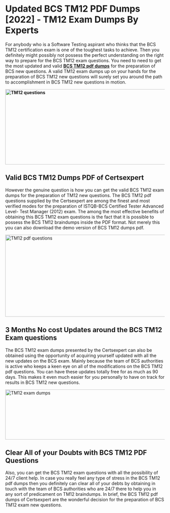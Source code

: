 <h1><strong>Updated BCS TM12 PDF Dumps [2022] - TM12 Exam Dumps By Experts&nbsp;</strong></h1>
<p><span style="font-weight: 400;">For anybody who is a Software Testing aspirant who thinks that the BCS TM12 certification exam is one of the toughest tasks to achieve. Then you definitely might possibly not possess the perfect understanding on the right way to prepare for the BCS TM12 exam questions. You need to need to get the most updated and valid <strong><a href="https://www.certsexpert.com/TM12-pdf-questions.html">BCS TM12 pdf dumps</a></strong> for the preparation of BCS new questions. A valid  TM12 exam dumps up on your hands for the preparation of BCS TM12 new questions will surely set you around the path to accomplishment in BCS TM12 new questions in motion.</span></p>
<p><span style="font-weight: 400;"><strong><img style="display: block; margin-left: auto; margin-right: auto;" src="https://i.ibb.co/QXh983F/73475278-2429792180625311-4586132736837681152-n.jpg" alt="TM12 questions" width="632" height="238" /></strong></span></p>
<h2><strong>Valid BCS TM12 Dumps PDF of Certsexpert</strong></h2>
<p><span style="font-weight: 400;">However the genuine question is how you can get the valid BCS TM12 exam dumps for the preparation of TM12 new questions. The BCS TM12 pdf questions supplied by the Certsexpert are among the finest and most verified modes for the preparation of ISTQB-BCS Certified Tester Advanced Level- Test Manager (2012) exam. The among the most effective benefits of obtaining this BCS TM12 exam questions is the fact that it is possible to possess the BCS TM12 braindumps inside the PDF format. Not merely this you can also download the demo version of BCS TM12 dumps pdf.</span></p>
<p><span style="font-weight: 400;"><img style="display: block; margin-left: auto; margin-right: auto;" src="https://i.ibb.co/Jd8hN2L/76714008-3182067705200142-8735104740007870464-n.jpg" alt="TM12 pdf questions" width="701" height="259" /></span></p>
<h2><strong>3 Months No cost Updates around the BCS TM12 Exam questions</strong></h2>
<p><span style="font-weight: 400;">The BCS TM12 exam dumps presented by the Certsexpert can also be obtained using the opportunity of acquiring yourself updated with all the new updates on the BCS exam. Mainly because the team of BCS authorities is active who keeps a keen eye on all of the modifications on the BCS TM12 pdf questions. You can have these updates totally free for as much as 90 days. This makes it even much easier for you personally to have on track for results in BCS TM12 new questions.</span></p>
<p><span style="font-weight: 400;"><a href="https://www.certsexpert.com/TM12-pdf-questions.html"><img style="display: block; margin-left: auto; margin-right: auto;" src="https://i.ibb.co/TMnKrkJ/75398236-424489711531572-5064688549987614720-n.jpg" alt="TM12 exam dumps" width="714" height="158" /></a></span></p>
<h2><strong>Clear All of your Doubts with BCS TM12 PDF Questions</strong></h2>
<p>Also, you can get the BCS TM12 exam questions with all the possibility of 24/7 client help. In case you really feel any type of stress in the BCS TM12 pdf dumps then you definitely can clear all of your debts by obtaining in touch with the team of BCS authorities who are 24/7 there to help you in any sort of predicament on  TM12 braindumps. In brief, the BCS TM12 pdf dumps of Certsexpert are the wonderful decision for the preparation of BCS TM12 exam new questions.</p>
